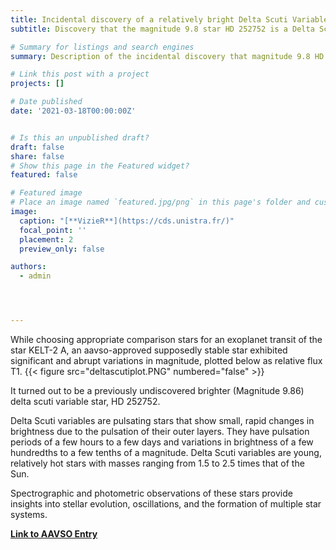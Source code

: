 ```yaml
---
title: Incidental discovery of a relatively bright Delta Scuti Variable
subtitle: Discovery that the magnitude 9.8 star HD 252752 is a Delta Scuti variable star during an exoplanet observation. 

# Summary for listings and search engines
summary: Description of the incidental discovery that magnitude 9.8 HD 252752 is a Delta Scuti variable star during an exoplanet observation. 

# Link this post with a project
projects: []

# Date published
date: '2021-03-18T00:00:00Z'


# Is this an unpublished draft?
draft: false
share: false
# Show this page in the Featured widget?
featured: false

# Featured image
# Place an image named `featured.jpg/png` in this page's folder and customize its options here.
image:
  caption: "[**VizieR**](https://cds.unistra.fr/)"
  focal_point: ''
  placement: 2
  preview_only: false

authors:
  - admin




---
```


While choosing appropriate comparison stars for an exoplanet transit of the star KELT-2 A, an aavso-approved supposedly stable star exhibited significant and abrupt variations in magnitude, plotted below as relative flux T1.
{{< figure src="deltascutiplot.PNG" numbered="false" >}}

It turned out to be a previously undiscovered brighter (Magnitude 9.86) delta scuti variable star, HD 252752.

Delta Scuti variables are pulsating stars that show small, rapid changes in brightness due to the pulsation of their outer layers. They have pulsation periods of a few hours to a few days and variations in brightness of a few hundredths to a few tenths of a magnitude. Delta Scuti variables are young, relatively hot stars with masses ranging from 1.5 to 2.5 times that of the Sun. 

Spectrographic and photometric observations of these stars  provide insights into stellar evolution, oscillations, and the formation of multiple star systems.

[**Link to AAVSO Entry**](https://www.aavso.org/vsx/index.php?view=detail.top&oid=2217296)


